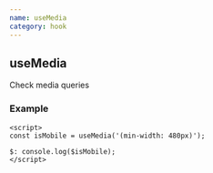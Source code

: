 ```yaml
---
name: useMedia
category: hook
---
```


## useMedia

Check media queries

### Example
```svelte
<script>
const isMobile = useMedia('(min-width: 480px)');

$: console.log($isMobile);
</script>
```